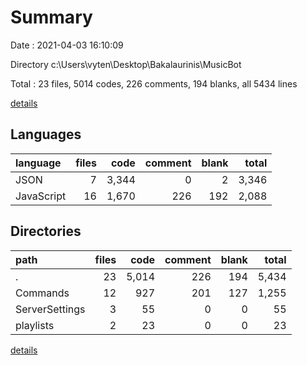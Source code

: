 # Summary

Date : 2021-04-03 16:10:09

Directory c:\Users\vyten\Desktop\Bakalaurinis\MusicBot

Total : 23 files,  5014 codes, 226 comments, 194 blanks, all 5434 lines

[details](details.md)

## Languages
| language | files | code | comment | blank | total |
| :--- | ---: | ---: | ---: | ---: | ---: |
| JSON | 7 | 3,344 | 0 | 2 | 3,346 |
| JavaScript | 16 | 1,670 | 226 | 192 | 2,088 |

## Directories
| path | files | code | comment | blank | total |
| :--- | ---: | ---: | ---: | ---: | ---: |
| . | 23 | 5,014 | 226 | 194 | 5,434 |
| Commands | 12 | 927 | 201 | 127 | 1,255 |
| ServerSettings | 3 | 55 | 0 | 0 | 55 |
| playlists | 2 | 23 | 0 | 0 | 23 |

[details](details.md)